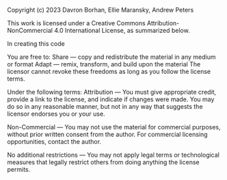 Copyright (c) 2023 Davron Borhan, Ellie Maransky, Andrew Peters

This work is licensed under a Creative Commons Attribution-NonCommercial 4.0 International License, as summarized below. 

In creating this code

You are free to:
Share — copy and redistribute the material in any medium or format
Adapt — remix, transform, and build upon the material
The licensor cannot revoke these freedoms as long as you follow the license terms.

Under the following terms:
Attribution — You must give appropriate credit, provide a link to the license, and indicate if changes were made. You may do so in any reasonable manner, but not in any way that suggests the licensor endorses you or your use.

Non-Commercial — You may not use the material for commercial purposes, without prior written consent from the author. For commercial licensing opportunities, contact the author.

No additional restrictions — You may not apply legal terms or technological measures that legally restrict others from doing anything the license permits.